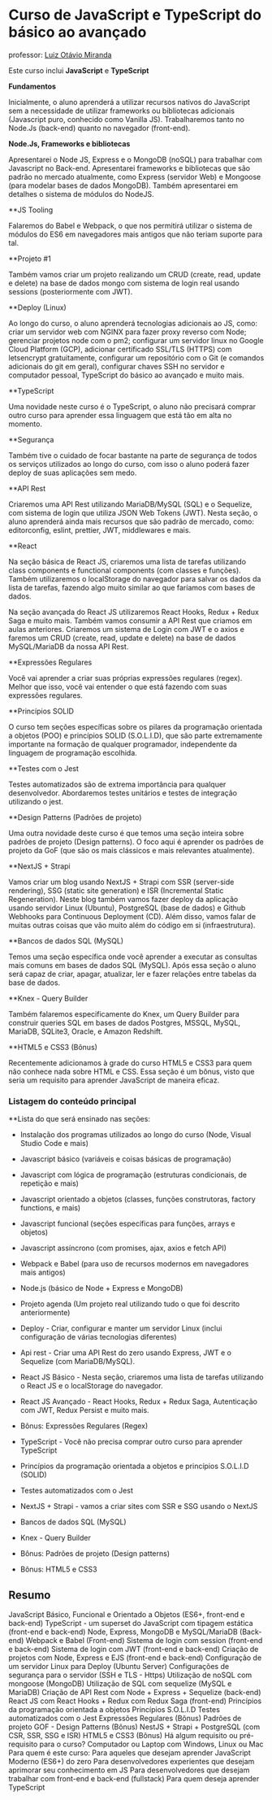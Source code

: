# Curso de JavaScript e TypeScript do básico ao avançado

professor: [Luiz Otávio Miranda](https://beacons.page/otaviomiranda)

Este curso inclui **JavaScript** e **TypeScript**

**Fundamentos**

Inicialmente, o aluno aprenderá a utilizar recursos nativos do JavaScript sem a necessidade de utilizar frameworks ou bibliotecas adicionais (Javascript puro, conhecido como Vanilla JS). Trabalharemos tanto no Node.Js (back-end) quanto no navegador (front-end).

**Node.Js, Frameworks e bibliotecas**

Apresentarei o Node JS, Express e o MongoDB (noSQL) para trabalhar com Javascript no Back-end. Apresentarei frameworks e bibliotecas que são padrão no mercado atualmente, como Express (servidor Web) e Mongoose (para modelar bases de dados MongoDB). Também apresentarei em detalhes o sistema de módulos do NodeJS.

**JS Tooling

Falaremos do Babel e Webpack, o que nos permitirá utilizar o sistema de módulos do ES6 em navegadores mais antigos que não teriam suporte para tal.

**Projeto #1

Também vamos criar um projeto realizando um CRUD (create, read, update e delete) na base de dados mongo com sistema de login real usando sessions (posteriormente com JWT).

**Deploy (Linux)

Ao longo do curso, o aluno aprenderá tecnologias adicionais ao JS, como: criar um servidor web com NGINX para fazer proxy reverso com Node; gerenciar projetos node com o pm2; configurar um servidor linux no Google Cloud Platform (GCP), adicionar certificado SSL/TLS (HTTPS) com letsencrypt gratuitamente, configurar um repositório com o Git (e comandos adicionais do git em geral), configurar chaves SSH no servidor e computador pessoal, TypeScript do básico ao avançado e muito mais.

**TypeScript

Uma novidade neste curso é o TypeScript, o aluno não precisará comprar outro curso para aprender essa linguagem que está tão em alta no momento.

**Segurança

Também tive o cuidado de focar bastante na parte de segurança de todos os serviços utilizados ao longo do curso, com isso o aluno poderá fazer deploy de suas aplicações sem medo.

**API Rest

Criaremos uma API Rest utilizando MariaDB/MySQL (SQL) e o Sequelize, com sistema de login que utiliza JSON Web Tokens (JWT). Nesta seção, o aluno aprenderá ainda mais recursos que são padrão de mercado, como: editorconfig, eslint, prettier, JWT, middlewares e mais.

**React

Na seção básica de React JS, criaremos uma lista de tarefas utilizando class components e functional components (com classes e funções). Também utilizaremos o localStorage do navegador para salvar os dados da lista de tarefas, fazendo algo muito similar ao que faríamos com bases de dados.

Na seção avançada do React JS utilizaremos React Hooks, Redux + Redux Saga e muito mais. Também vamos consumir a API Rest que criamos em aulas anteriores. Criaremos um sistema de Login com JWT e o axios e faremos um CRUD (create, read, update e delete) na base de dados MySQL/MariaDB da nossa API Rest.

**Expressões Regulares

Você vai aprender a criar suas próprias expressões regulares (regex). Melhor que isso, você vai entender o que está fazendo com suas expressões regulares.

**Princípios SOLID

O curso tem seções específicas sobre os pilares da programação orientada a objetos (POO) e princípios SOLID (S.O.L.I.D), que são parte extremamente importante na formação de qualquer programador, independente da linguagem de programação escolhida.

**Testes com o Jest

Testes automatizados são de extrema importância para qualquer desenvolvedor. Abordaremos testes unitários e testes de integração utilizando o jest.

**Design Patterns (Padrões de projeto)

Uma outra novidade deste curso é que temos uma seção inteira sobre padrões de projeto (Design patterns). O foco aqui é aprender os padrões de projeto da GoF (que são os mais clássicos e mais relevantes atualmente).

**NextJS + Strapi

Vamos criar um blog usando NextJS + Strapi com SSR (server-side rendering), SSG (static site generation) e ISR (Incremental Static Regeneration). Neste blog também vamos fazer deploy da aplicação usando servidor Linux (Ubuntu), PostgreSQL (base de dados) e Github Webhooks para Continuous Deployment (CD). Além disso, vamos falar de muitas outras coisas que vão muito além do código em si (infraestrutura).

**Bancos de dados SQL (MySQL)

Temos uma seção específica onde você aprender a executar as consultas mais comuns em bases de dados SQL (MySQL). Após essa seção o aluno será capaz de criar, apagar, atualizar, ler e fazer relações entre tabelas da base de dados.

**Knex - Query Builder

Também falaremos especificamente do Knex, um Query Builder para construir queries SQL em bases de dados Postgres, MSSQL, MySQL, MariaDB, SQLite3, Oracle, e Amazon Redshift.

**HTML5 e CSS3 (Bônus)

Recentemente adicionamos à grade do curso HTML5 e CSS3 para quem não conhece nada sobre HTML e CSS. Essa seção é um bônus, visto que seria um requisito para aprender JavaScript de maneira eficaz.

### Listagem do conteúdo principal

**Lista do que será ensinado nas seções:

- Instalação dos programas utilizados ao longo do curso (Node, Visual Studio Code e mais)

- Javascript básico (variáveis e coisas básicas de programação)

- Javascript com lógica de programação (estruturas condicionais, de repetição e mais)

- Javascript orientado a objetos (classes, funções construtoras, factory functions, e mais)

- Javascript funcional (seções específicas para funções, arrays e objetos)

- Javascript assíncrono (com promises, ajax, axios e fetch API)

- Webpack e Babel (para uso de recursos modernos em navegadores mais antigos)

- Node.js (básico de Node + Express e MongoDB)

- Projeto agenda (Um projeto real utilizando tudo o que foi descrito anteriormente)

- Deploy - Criar, configurar e manter um servidor Linux (inclui configuração de várias tecnologias diferentes)

- Api rest - Criar uma API Rest do zero usando Express, JWT e o Sequelize (com MariaDB/MySQL).

- React JS Básico - Nesta seção, criaremos uma lista de tarefas utilizando o React JS e o localStorage do navegador.

- React JS Avançado - React Hooks, Redux + Redux Saga, Autenticação com JWT, Redux Persist e muito mais.

- Bônus: Expressões Regulares (Regex)

- TypeScript - Você não precisa comprar outro curso para aprender TypeScript

- Princípios da programação orientada a objetos e princípios S.O.L.I.D (SOLID)

- Testes automatizados com o Jest

- NextJS + Strapi - vamos a criar sites com SSR e SSG usando o NextJS

- Bancos de dados SQL (MySQL)

- Knex - Query Builder

- Bônus: Padrões de projeto (Design patterns)

- Bônus: HTML5 e CSS3


## Resumo
JavaScript Básico, Funcional e Orientado a Objetos (ES6+, front-end e back-end)
TypeScript - um superset do JavaScript com tipagem estática (front-end e back-end)
Node, Express, MongoDB e MySQL/MariaDB (Back-end)
Webpack e Babel (Front-end)
Sistema de login com session (front-end e back-end)
Sistema de login com JWT (front-end e back-end)
Criação de projetos com Node, Express e EJS (front-end e back-end)
Configuração de um servidor Linux para Deploy (Ubuntu Server)
Configurações de segurança para o servidor (SSH e TLS - Https)
Utilização de noSQL com mongoose (MongoDB)
Utilização de SQL com sequelize (MySQL e MariaDB)
Criação de API Rest com Node + Express + Sequelize (back-end)
React JS com React Hooks + Redux com Redux Saga (front-end)
Princípios da programação orientada a objetos
Princípios S.O.L.I.D
Testes automatizados com o Jest
Expressões Regulares (Bônus)
Padrões de projeto GOF - Design Patterns (Bônus)
NestJS + Strapi + PostgreSQL (com CSR, SSR, SSG e ISR)
HTML5 e CSS3 (Bônus)
Há algum requisito ou pré-requisito para o curso?
Computador ou Laptop com Windows, Linux ou Mac
Para quem é este curso:
Para aqueles que desejam aprender JavaScript Moderno (ES6+) do zero
Para desenvolvedores experientes que desejam aprimorar seu conhecimento em JS
Para desenvolvedores que desejam trabalhar com front-end e back-end (fullstack)
Para quem deseja aprender TypeScript
